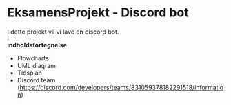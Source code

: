 # EksamensProjekt - Discord bot
I dette projekt vil vi lave en discord bot.

__indholdsfortegnelse__
* Flowcharts
* UML diagram
* Tidsplan
* Discord team (https://discord.com/developers/teams/831059378182291518/information)
